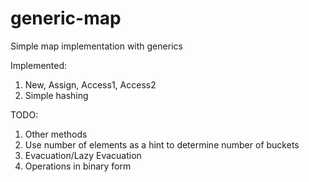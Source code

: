 # generic-map

Simple map implementation with generics

Implemented:
1. New, Assign, Access1, Access2
2. Simple hashing

TODO:
1. Other methods
2. Use number of elements as a hint to determine number of buckets
3. Evacuation/Lazy Evacuation
4. Operations in binary form